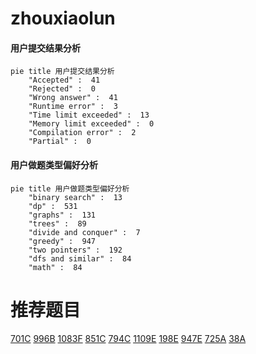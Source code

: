 # zhouxiaolun

<!-- tabs:start -->



#### **用户提交结果分析**

```mermaid
pie title 用户提交结果分析
    "Accepted" :  41
    "Rejected" :  0
    "Wrong answer" :  41
    "Runtime error" :  3
    "Time limit exceeded" :  13
    "Memory limit exceeded" :  0
    "Compilation error" :  2
    "Partial" :  0
```

#### **用户做题类型偏好分析**

```mermaid
pie title 用户做题类型偏好分析
    "binary search" :  13
    "dp" :  531
    "graphs" :  131
    "trees" :  89
    "divide and conquer" :  7
    "greedy" :  947
    "two pointers" :  192
    "dfs and similar" :  84
    "math" :  84
```



<!-- tabs:end -->
# 推荐题目
[701C](https://codeforces.com/contest/701/problem/C)
[996B](https://codeforces.com/contest/996/problem/B)
[1083F](https://codeforces.com/contest/1083/problem/F)
[851C](https://codeforces.com/contest/851/problem/C)
[794C](https://codeforces.com/contest/794/problem/C)
[1109E](https://codeforces.com/contest/1109/problem/E)
[198E](https://codeforces.com/contest/198/problem/E)
[947E](https://codeforces.com/contest/947/problem/E)
[725A](https://codeforces.com/contest/725/problem/A)
[38A](https://codeforces.com/contest/38/problem/A)
